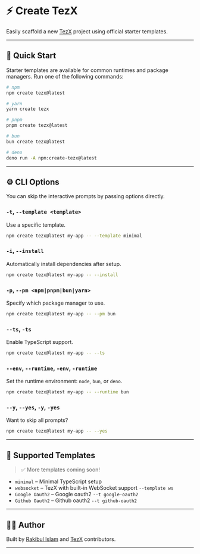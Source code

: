 # ⚡ Create TezX

Easily scaffold a new [TezX](https://github.com/tezxjs/tezx) project using official starter templates.

---

## 🚀 Quick Start

Starter templates are available for common runtimes and package managers. Run one of the following commands:

```bash
# npm
npm create tezx@latest

# yarn
yarn create tezx

# pnpm
pnpm create tezx@latest

# bun
bun create tezx@latest

# deno
deno run -A npm:create-tezx@latest
````

---

## ⚙️ CLI Options

You can skip the interactive prompts by passing options directly.

### `-t`, `--template <template>`

Use a specific template.

```bash
npm create tezx@latest my-app -- --template minimal
```

### `-i`, `--install`

Automatically install dependencies after setup.

```bash
npm create tezx@latest my-app -- --install
```

### `-p`, `--pm <npm|pnpm|bun|yarn>`

Specify which package manager to use.

```bash
npm create tezx@latest my-app -- --pm bun
```

### `--ts`, `-ts`

Enable TypeScript support.

```bash
npm create tezx@latest my-app -- --ts
```

### `--env`, `--runtime`, `-env`, `-runtime`

Set the runtime environment: `node`, `bun`, or `deno`.

```bash
npm create tezx@latest my-app -- --runtime bun
```

### `--y`, `--yes`, `-y`, `-yes`

Want to skip all prompts?

```bash
npm create tezx@latest my-app -- --yes
```

---

## 📁 Supported Templates

> ✅ More templates coming soon!

* `minimal` – Minimal TypeScript setup
* `websocket` – TezX with built-in WebSocket support `--template ws`
* `Google Oauth2` – Google oauth2 `--t google-oauth2`
* `Github Oauth2` – Github oauth2 `--t github-oauth2`

---

## 🧑‍💻 Author

Built by [Rakibul Islam](https://github.com/srakib17)
and [TezX](https://github.com/tezxjs/tezx) contributors.

---
